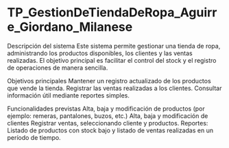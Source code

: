 # TP_GestionDeTiendaDeRopa_Aguirre_Giordano_Milanese

Descripción del sistema
Este sistema permite gestionar una tienda de ropa, administrando los productos disponibles, los clientes y las ventas realizadas. El objetivo principal es facilitar el control del stock y el registro de operaciones de manera sencilla.


Objetivos principales
Mantener un registro actualizado de los productos que vende la tienda.
Registrar las ventas realizadas a los clientes.
Consultar información útil mediante reportes simples.

Funcionalidades previstas
Alta, baja y modificación de productos (por ejemplo: remeras, pantalones, buzos, etc.)
Alta, baja y modificación de clientes
Registrar ventas, seleccionando cliente y productos.
Reportes: Listado de productos con stock bajo y listado de ventas realizadas en un período de tiempo.
